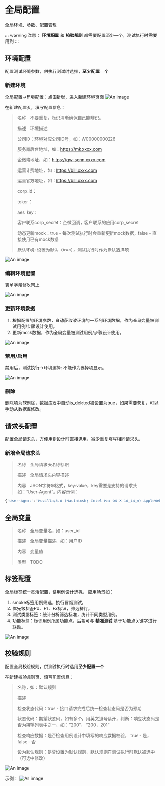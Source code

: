 # 全局配置
全局环境、参数、配置管理

::: warning 注意：
**环境配置** 和 **校验规则** 都需要配置至少一个，测试执行时需要用到
:::

## 环境配置
配置测试环境参数，供执行测试时选择，**至少配置一个**

### 新建环境
全局配置->环境配置：点击新增，进入新建环境页面
![An image](./new_env.png)

在新建配置页，填写配置信息：

> 名称：不要重复，标识清晰确保自己能辨识。
> 
> 描述：环境描述
> 
> 公司ID：环境对应公司ID号，如：W00000000226
> 
> 服务商后台地址，如：https://mk.xxxx.com
> 
> 企微端地址，如：https://qw-scrm.xxxx.com
> 
> 运营计费地址，如：https://bill.xxxx.com
> 
> 运营官方地址，如：https://bill.xxxx.com
> 
> corp_id：
> 
> token：
> 
> aes_key：
> 
> 客户联系corp_secret：企微回调，客户联系的应用corp_secret
>
> 动态更新mock：true - 每次测试执行时会重新更新mock数据，false - 直接使用已有mock数据
> 
> 默认环境: 设置为默认（true），测试执行时作为默认选择项

![An image](./new_env_form.png)

### 编辑环境配置
表单字段修改同上

![An image](./edit_env.png)


### 更新环境数据
1. 根据配置的环境参数，自动获取改环境的一系列环境数据，作为全局变量被测试用例/步骤设计使用。
2. 更新mock数据，作为全局变量被测试用例/步骤设计使用。

![An image](./update_env_data.png)

### 禁用/启用
禁用后，测试执行->环境选择: 不能作为选择项显示。

![An image](./disable_env.png)

### 删除
删除项为软删除，数据库表中自动is_deleted被设置为true，如果需要恢复，可以手动从数据库修改。


## 请求头配置
配置全局请求头，方便用例设计时直接选用，减少重复填写相同请求头。

### 新增全局请求头
> 名称：全局请求头名称标识
> 
> 描述：全局请求头内容描述
> 
> 内容：JSON字符串格式，key:value，key需要是支持的请求头，如：“User-Agent”。内容示例：
``` js
{"User-Agent":"Mozilla/5.0 (Macintosh; Intel Mac OS X 10_14_0) AppleWebKit/537.36 (KHTML, like Gecko) Chrome/88.0.4324.192 Safari/537.36"}
```

## 全局变量
> 名称：全局变量名，如：user_id
> 
> 描述：全局变量描述，如：用户ID
> 
> 内容：变量值
> 
> 类型：TODO

## 标签配置
全局标签统一灵活配置，供用例设计选择。
应用场景如：
1. smoke标签用例筛选，执行冒烟测试。
2. 优先级标签P0、P1、P2标识，筛选执行。
3. 测试类型标签：统计分析筛选标准，统计不同类型用例。
4. 功能标签：标识用例所属功能点，后期可与 **精准测试** 基于功能点关键字进行联动。

![An image](./new_label.png)


## 校验规则
配置全局校验规则，供测试执行时选用**至少配置一个**

在新建校验规则页，填写配置信息：
> 名称，如：默认规则
> 
> 描述
> 
> 检查状态代码：true - 接口请求完成后统一检查状态码是否为预期
> 
> 状态代码：期望状态码，如有多个，用英文逗号隔开，判断：响应状态码是否为期望列表中之一，如：”200“， “200，201”
> 
> 检查响应数据：是否检查用例设计中填写的响应数据校验， true - 是， false - 否
> 
> 设为默认规则：是否设置为默认规则，默认规则在测试执行时默认被选中（可选中修改）

![An image](./new_validate.png)

示例：
![An image](./validate_example.png)


